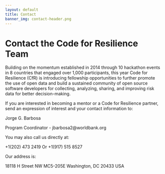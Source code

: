 ```yaml
---
layout: default
title: Contact
banner_img: contact-header.png
---
```


Contact the Code for Resilience Team
====================================

Building on the momentum established in 2014 through 10 hackathon events in 8 countries that engaged over 1,000 participants, this year Code for Resilience (CfR) is introducing fellowship opportunities to further promote the use of open data and build a sustained community of open source software developers for collecting, analyzing, sharing, and improving risk data for better decision-making.


If you are interested in becoming a mentor or a Code for Resilience partner, send an expression of interest and your contact information to:

Jorge G. Barbosa
<div class="row bg-primary">
Program Coordinator - jbarbosa2@worldbank.org

<div class="row bg-primary">

You may also call us directly at:

<div class="row bg-primary">

+1(202) 473 2419
        Or
+1(917) 515 8527

<div class="row bg-primary">

Our address is: 
<div class="row bg-primary">
18118 H Street NW MC5-205E 
Washington, DC 20433 USA 


